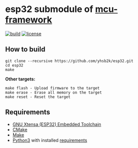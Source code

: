# esp32 submodule of [mcu-framework](https://github.com/yhsb2k/mcu-framework)

[![build](https://github.com/yhsb2k/esp32/workflows/build/badge.svg)](https://github.com/yhsb2k/esp32/actions?workflow=build)
[![license](https://img.shields.io/github/license/yhsb2k/esp32?color=blue)](https://github.com/yhsb2k/esp32/blob/master/LICENSE)

## How to build
```
git clone --recursive https://github.com/yhsb2k/esp32.git
cd esp32
make
```
**Other targets:**
```
make flash - Upload firmware to the target
make erase - Erase all memory on the target
make reset - Reset the target
```

## Requirements
* [GNU Xtensa (ESP32) Embedded Toolchain](https://docs.espressif.com/projects/esp-idf/en/latest/esp32/api-guides/tools/idf-tools.html#xtensa-esp32-elf)
* [CMake](https://cmake.org/download)
* [Make](http://gnuwin32.sourceforge.net/packages/make.htm)
* [Python3](https://www.python.org/downloads) with installed [requirements](https://github.com/espressif/esp-idf/blob/master/requirements.txt)
